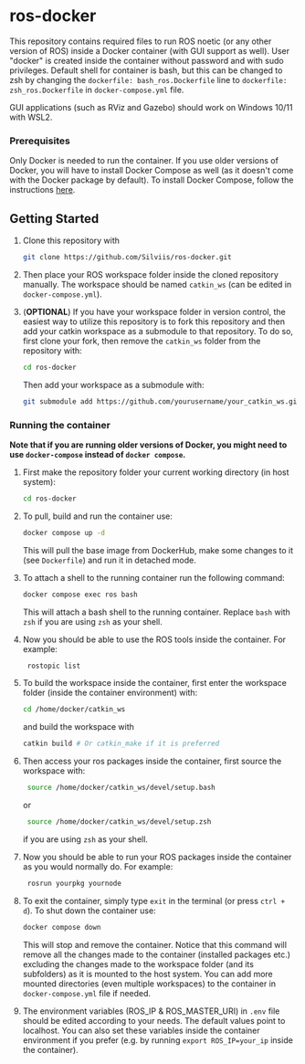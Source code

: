 # ros-docker
This repository contains required files to run ROS noetic (or any other version of ROS) inside a Docker container (with GUI support as well). User "docker" is created inside the container without password and with sudo privileges. Default shell for container is bash, but this can be changed to zsh by changing the `dockerfile: bash_ros.Dockerfile` line to `dockerfile: zsh_ros.Dockerfile` in `docker-compose.yml` file.

GUI applications (such as RViz and Gazebo) should work on Windows 10/11 with WSL2.


### Prerequisites

Only Docker is needed to run the container. If you use older versions of Docker, you will have to install Docker Compose as well (as it doesn't come with the Docker package by default). To install Docker Compose, follow the instructions [here](https://docs.docker.com/compose/install/).

## Getting Started

1. Clone this repository with
   ```sh
   git clone https://github.com/Silviis/ros-docker.git
   ```

2. Then place your ROS workspace folder inside the cloned repository manually. The workspace should be named `catkin_ws` (can be edited in `docker-compose.yml`). 

3. (**OPTIONAL**) If you have your workspace folder in version control, the easiest way to utilize this repository is to fork this repository and then add your catkin workspace as a submodule to that     repository. To do so, first clone your fork, then remove the `catkin_ws` folder from the repository with:
      ```sh
      cd ros-docker
      ```

      Then add your workspace as a submodule with:
      ```sh
      git submodule add https://github.com/yourusername/your_catkin_ws.git catkin_ws
      ```
   



### Running the container

**Note that if you are running older versions of Docker, you might need to use `docker-compose` instead of `docker compose`.**
1. First make the repository folder your current working directory (in host system):
   ```sh
   cd ros-docker
   ```


2. To pull, build and run the container use:
   ```sh
   docker compose up -d
   ```

   This will pull the base image from DockerHub, make some changes to it (see `Dockerfile`) and run it in detached mode.

3. To attach a shell to the running container run the following command:
   ```sh
   docker compose exec ros bash
   ```
   This will attach a bash shell to the running container. Replace `bash` with `zsh` if you are using `zsh` as your shell.
   

4. Now you should be able to use the ROS tools inside the container. For example:
   ```sh
    rostopic list
   ```

5. To build the workspace inside the container, first enter the workspace folder (inside the container environment) with:
   ```sh
   cd /home/docker/catkin_ws
   ```
   and build the workspace with
   ```sh
   catkin build # Or catkin_make if it is preferred
   ```

6. Then access your ros packages inside the container, first source the workspace with:
   ```sh
    source /home/docker/catkin_ws/devel/setup.bash
   ```
   or 
   ```sh
    source /home/docker/catkin_ws/devel/setup.zsh
   ```  
    if you are using `zsh` as your shell.

7. Now you should be able to run your ROS packages inside the container as you would normally do. For example:
   ```sh
    rosrun yourpkg yournode
   ```

8. To exit the container, simply type `exit` in the terminal (or press `ctrl + d`). To shut down the container use:
   ```sh
   docker compose down
   ```
   This will stop and remove the container. Notice that this command will remove all the changes made to the container (installed packages etc.) excluding the changes made to the workspace folder (and its subfolders) as it is mounted to the host system. You can add more mounted directories (even multiple workspaces) to the container in `docker-compose.yml` file if needed.

9. The environment variables (ROS_IP & ROS_MASTER_URI) in `.env` file should be edited according to your needs. The default values point to localhost. You can also set these variables inside the container environment if you prefer (e.g. by running `export ROS_IP=your_ip` inside the container).
